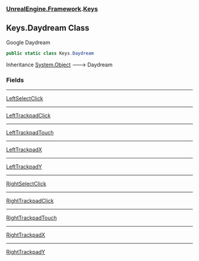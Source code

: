 ### [UnrealEngine.Framework](UnrealEngine_Framework.md 'UnrealEngine.Framework').[Keys](Keys.md 'UnrealEngine.Framework.Keys')
## Keys.Daydream Class
Google Daydream  
```csharp
public static class Keys.Daydream
```

Inheritance [System.Object](https://docs.microsoft.com/en-us/dotnet/api/System.Object 'System.Object') &#129106; Daydream  
### Fields

***
[LeftSelectClick](Keys_Daydream_LeftSelectClick.md 'UnrealEngine.Framework.Keys.Daydream.LeftSelectClick')

***
[LeftTrackpadClick](Keys_Daydream_LeftTrackpadClick.md 'UnrealEngine.Framework.Keys.Daydream.LeftTrackpadClick')

***
[LeftTrackpadTouch](Keys_Daydream_LeftTrackpadTouch.md 'UnrealEngine.Framework.Keys.Daydream.LeftTrackpadTouch')

***
[LeftTrackpadX](Keys_Daydream_LeftTrackpadX.md 'UnrealEngine.Framework.Keys.Daydream.LeftTrackpadX')

***
[LeftTrackpadY](Keys_Daydream_LeftTrackpadY.md 'UnrealEngine.Framework.Keys.Daydream.LeftTrackpadY')

***
[RightSelectClick](Keys_Daydream_RightSelectClick.md 'UnrealEngine.Framework.Keys.Daydream.RightSelectClick')

***
[RightTrackpadClick](Keys_Daydream_RightTrackpadClick.md 'UnrealEngine.Framework.Keys.Daydream.RightTrackpadClick')

***
[RightTrackpadTouch](Keys_Daydream_RightTrackpadTouch.md 'UnrealEngine.Framework.Keys.Daydream.RightTrackpadTouch')

***
[RightTrackpadX](Keys_Daydream_RightTrackpadX.md 'UnrealEngine.Framework.Keys.Daydream.RightTrackpadX')

***
[RightTrackpadY](Keys_Daydream_RightTrackpadY.md 'UnrealEngine.Framework.Keys.Daydream.RightTrackpadY')
